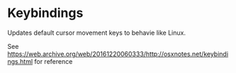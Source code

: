 # Keybindings

Updates default cursor movement keys to behavie like Linux.

See
https://web.archive.org/web/20161220060333/http://osxnotes.net/keybindings.html
for reference
